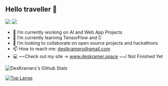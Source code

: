 ## Hello traveller 👋
[![](https://img.shields.io/badge/%40-Linkedin-blue)](https://www.linkedin.com/in/desmond-kramer/)
[![](https://img.shields.io/badge/%40-Instagram-orange)](https://www.instagram.com/dez_kramer/)
- 🔭 I’m currently working on AI and Web App Projects
- 🌱 I’m currently learning TensorFlow and C
- 👯 I’m looking to collaborate on open source projects and hackathons
- 📫 How to reach me: destkramers@gmail.com
- 💻 ~~Check out my site -> www.deskramer.space ~~/ Not Finished Yet


<img align="center" src="https://github-readme-stats.vercel.app/api?username=DesKramer&include_all_commits=true&count_private=true&show_icons=true&line_height=20&title_color=7A7ADB&icon_color=2234AE&text_color=D3D3D3&bg_color=0,000000,130F40" alt="DesKramers's Github Stats">

[![Top Langs](https://github-readme-stats.vercel.app/api/top-langs/?username=DesKramer&layout=compact&text_color=daf7dc&bg_color=151515)](https://github.com/DesKramer/)
